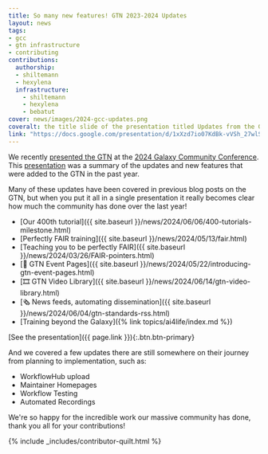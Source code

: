 ```yaml
---
title: So many new features! GTN 2023-2024 Updates
layout: news
tags:
- gcc
- gtn infrastructure
- contributing
contributions:
  authorship:
  - shiltemann
  - hexylena
  infrastructure:
    - shiltemann
    - hexylena
    - bebatut
cover: news/images/2024-gcc-updates.png
coveralt: the title slide of the presentation titled Updates from the GTN , Galaxy Community Conference 2024 Brno, Saskia and Helena. The background consists of paper pieced flowers and a butterfly. a CC-BY-SA logo is in the top right corner.
link: "https://docs.google.com/presentation/d/1xXzd7io07KdBk-vVSh_27wlS5bzlDmGuxxpjWL2vB2w/edit?usp=sharing"
---
```


We recently [presented the GTN](https://docs.google.com/presentation/d/1xXzd7io07KdBk-vVSh_27wlS5bzlDmGuxxpjWL2vB2w/edit?usp=sharing) at the [2024 Galaxy Community Conference](https://galaxyproject.org/events/gcc2024/). This [presentation](https://docs.google.com/presentation/d/1xXzd7io07KdBk-vVSh_27wlS5bzlDmGuxxpjWL2vB2w/edit?usp=sharing) was a summary of the updates and new features that were added to the GTN in the past year.

Many of these updates have been covered in previous blog posts on the GTN, but when you put it all in a single presentation it really becomes clear how much the community has done over the last year!

- [Our 400th tutorial]({{ site.baseurl }}/news/2024/06/06/400-tutorials-milestone.html)
- [Perfectly FAIR training]({{ site.baseurl }}/news/2024/05/13/fair.html)
- [Teaching you to be perfectly FAIR]({{ site.baseurl }}/news/2024/03/26/FAIR-pointers.html)
- [📆 GTN Event Pages]({{ site.baseurl }}/news/2024/05/22/introducing-gtn-event-pages.html)
- [🎞 GTN Video Library]({{ site.baseurl }}/news/2024/06/14/gtn-video-library.html)
- [🗞 News feeds, automating dissemination]({{ site.baseurl }}/news/2024/06/04/gtn-standards-rss.html)
- [Training beyond the Galaxy]({% link topics/ai4life/index.md %})

[See the presentation]({{ page.link }}){:.btn.btn-primary}

And we covered a few updates there are still somewhere on their journey from planning to implementation, such as:

- WorkflowHub upload
- Maintainer Homepages
- Workflow Testing
- Automated Recordings

We're so happy for the incredible work our massive community has done, thank you all for your contributions!

{% include _includes/contributor-quilt.html %}
